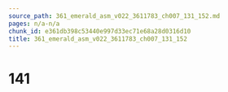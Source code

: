 ```yaml
---
source_path: 361_emerald_asm_v022_3611783_ch007_131_152.md
pages: n/a-n/a
chunk_id: e361db398c53440e997d33ec71e68a28d0316d10
title: 361_emerald_asm_v022_3611783_ch007_131_152
---
```

# 141

